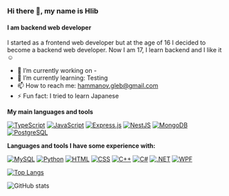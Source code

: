 ### Hi there 👋, my name is Hlib
#### I am backend web developer
I started as a frontend web developer but at the age of 16 I decided to become a backend web developer. Now I am 17, I learn backend and I like it☺

- 🔭 I’m currently working on -
- 🌱 I’m currently learning: Testing
- 📫 How to reach me: hammanov.gleb@gmail.com 
- ⚡ Fun fact: I tried to learn Japanese 

**My main languages and tools**  

[![TypeScript](https://img.shields.io/badge/TypeScript-3178C6?logo=typescript&logoColor=white)](https://www.typescriptlang.org/)
[![JavaScript](https://img.shields.io/badge/JavaScript-F7DF1E?logo=javascript&logoColor=black)](https://developer.mozilla.org/en-US/docs/Web/JavaScript)
[![Express.js](https://img.shields.io/badge/Express.js-000000?logo=express&logoColor=white)](https://expressjs.com/)
[![NestJS](https://img.shields.io/badge/NestJS-E0234E?logo=nestjs&logoColor=white)](https://nestjs.com/)
[![MongoDB](https://img.shields.io/badge/MongoDB-47A248?logo=mongodb&logoColor=white)](https://www.mongodb.com/)
[![PostgreSQL](https://img.shields.io/badge/PostgreSQL-336791?logo=postgresql&logoColor=white)](https://www.postgresql.org/)

**Languages and tools I have some experience with:**  

[![MySQL](https://img.shields.io/badge/MySQL-4479A1?logo=mysql&logoColor=white)](https://www.mysql.com/)
[![Python](https://img.shields.io/badge/Python-3776AB?logo=python&logoColor=white)](https://www.python.org/)
[![HTML](https://img.shields.io/badge/HTML-E34F26?logo=html5&logoColor=white)](https://developer.mozilla.org/en-US/docs/Web/HTML)
[![CSS](https://img.shields.io/badge/CSS-1572B6?logo=css3&logoColor=white)](https://developer.mozilla.org/en-US/docs/Web/CSS)
[![C++](https://img.shields.io/badge/C++-00599C?logo=cplusplus&logoColor=white)](https://isocpp.org/)
[![C#](https://img.shields.io/badge/C%23-239120?logo=csharp&logoColor=white)](https://docs.microsoft.com/en-us/dotnet/csharp/)
[![.NET](https://img.shields.io/badge/.NET-512BD4?logo=.net&logoColor=white)](https://dotnet.microsoft.com/)
[![WPF](https://img.shields.io/badge/WPF-4E8EE9)](https://docs.microsoft.com/en-us/dotnet/framework/wpf/)

[![Top Langs](https://github-readme-stats.vercel.app/api/top-langs/?username=TsugaruBurst)](https://github.com/anuraghazra/github-readme-stats)

![GitHub stats](https://github-readme-stats.vercel.app/api?username=TsugaruBurst&show_icons=true)  

